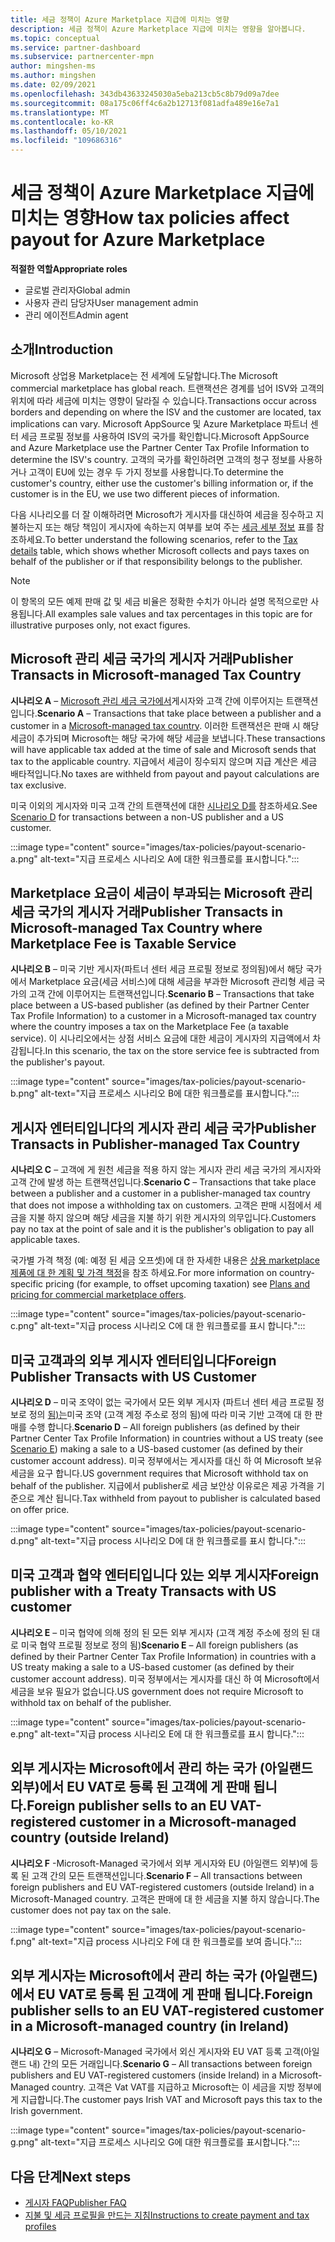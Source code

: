 ```yaml
---
title: 세금 정책이 Azure Marketplace 지급에 미치는 영향
description: 세금 정책이 Azure Marketplace 지급에 미치는 영향을 알아봅니다.
ms.topic: conceptual
ms.service: partner-dashboard
ms.subservice: partnercenter-mpn
author: mingshen-ms
ms.author: mingshen
ms.date: 02/09/2021
ms.openlocfilehash: 343db43633245030a5eba213cb5c8b79d09a7dee
ms.sourcegitcommit: 08a175c06ff4c6a2b12713f081adfa489e16e7a1
ms.translationtype: MT
ms.contentlocale: ko-KR
ms.lasthandoff: 05/10/2021
ms.locfileid: "109686316"
---
```

# <a name="how-tax-policies-affect-payout-for-azure-marketplace"></a><span data-ttu-id="9746f-103">세금 정책이 Azure Marketplace 지급에 미치는 영향</span><span class="sxs-lookup"><span data-stu-id="9746f-103">How tax policies affect payout for Azure Marketplace</span></span>

<span data-ttu-id="9746f-104">**적절한 역할**</span><span class="sxs-lookup"><span data-stu-id="9746f-104">**Appropriate roles**</span></span>

- <span data-ttu-id="9746f-105">글로벌 관리자</span><span class="sxs-lookup"><span data-stu-id="9746f-105">Global admin</span></span>
- <span data-ttu-id="9746f-106">사용자 관리 담당자</span><span class="sxs-lookup"><span data-stu-id="9746f-106">User management admin</span></span>
- <span data-ttu-id="9746f-107">관리 에이전트</span><span class="sxs-lookup"><span data-stu-id="9746f-107">Admin agent</span></span>

## <a name="introduction"></a><span data-ttu-id="9746f-108">소개</span><span class="sxs-lookup"><span data-stu-id="9746f-108">Introduction</span></span>

<span data-ttu-id="9746f-109">Microsoft 상업용 Marketplace는 전 세계에 도달합니다.</span><span class="sxs-lookup"><span data-stu-id="9746f-109">The Microsoft commercial marketplace has global reach.</span></span> <span data-ttu-id="9746f-110">트랜잭션은 경계를 넘어 ISV와 고객의 위치에 따라 세금에 미치는 영향이 달라질 수 있습니다.</span><span class="sxs-lookup"><span data-stu-id="9746f-110">Transactions occur across borders and depending on where the ISV and the customer are located, tax implications can vary.</span></span> <span data-ttu-id="9746f-111">Microsoft AppSource 및 Azure Marketplace 파트너 센터 세금 프로필 정보를 사용하여 ISV의 국가를 확인합니다.</span><span class="sxs-lookup"><span data-stu-id="9746f-111">Microsoft AppSource and Azure Marketplace use the Partner Center Tax Profile Information to determine the ISV's country.</span></span> <span data-ttu-id="9746f-112">고객의 국가를 확인하려면 고객의 청구 정보를 사용하거나 고객이 EU에 있는 경우 두 가지 정보를 사용합니다.</span><span class="sxs-lookup"><span data-stu-id="9746f-112">To determine the customer's country, either use the customer's billing information or, if the customer is in the EU, we use two different pieces of information.</span></span>

<span data-ttu-id="9746f-113">다음 시나리오를 더 잘 이해하려면 Microsoft가 게시자를 대신하여 세금을 징수하고 지불하는지 또는 해당 책임이 게시자에 속하는지 여부를 보여 주는 [세금 세부 정보](tax-details-marketplace.md) 표를 참조하세요.</span><span class="sxs-lookup"><span data-stu-id="9746f-113">To better understand the following scenarios, refer to the [Tax details](tax-details-marketplace.md) table, which shows whether Microsoft collects and pays taxes on behalf of the publisher or if that responsibility belongs to the publisher.</span></span>

> [!NOTE]
> <span data-ttu-id="9746f-114">이 항목의 모든 예제 판매 값 및 세금 비율은 정확한 수치가 아니라 설명 목적으로만 사용됩니다.</span><span class="sxs-lookup"><span data-stu-id="9746f-114">All examples sale values and tax percentages in this topic are for illustrative purposes only, not exact figures.</span></span>

## <a name="publisher-transacts-in-microsoft-managed-tax-country"></a><span data-ttu-id="9746f-115">Microsoft 관리 세금 국가의 게시자 거래</span><span class="sxs-lookup"><span data-stu-id="9746f-115">Publisher Transacts in Microsoft-managed Tax Country</span></span>

<span data-ttu-id="9746f-116">**시나리오 A** – [Microsoft 관리 세금 국가에서](tax-details-marketplace.md#microsoft-managed-countries)게시자와 고객 간에 이루어지는 트랜잭션입니다.</span><span class="sxs-lookup"><span data-stu-id="9746f-116">**Scenario A** – Transactions that take place between a publisher and a customer in a [Microsoft-managed tax country](tax-details-marketplace.md#microsoft-managed-countries).</span></span> <span data-ttu-id="9746f-117">이러한 트랜잭션은 판매 시 해당 세금이 추가되며 Microsoft는 해당 국가에 해당 세금을 보냅니다.</span><span class="sxs-lookup"><span data-stu-id="9746f-117">These transactions will have applicable tax added at the time of sale and Microsoft sends that tax to the applicable country.</span></span> <span data-ttu-id="9746f-118">지급에서 세금이 징수되지 않으며 지급 계산은 세금 배타적입니다.</span><span class="sxs-lookup"><span data-stu-id="9746f-118">No taxes are withheld from payout and payout calculations are tax exclusive.</span></span>

<span data-ttu-id="9746f-119">미국 이외의 게시자와 미국 고객 간의 트랜잭션에 대한 [시나리오 D를](#foreign-publisher-transacts-with-us-customer) 참조하세요.</span><span class="sxs-lookup"><span data-stu-id="9746f-119">See [Scenario D](#foreign-publisher-transacts-with-us-customer) for transactions between a non-US publisher and a US customer.</span></span>

:::image type="content" source="images/tax-policies/payout-scenario-a.png" alt-text="지급 프로세스 시나리오 A에 대한 워크플로를 표시합니다.":::

## <a name="publisher-transacts-in-microsoft-managed-tax-country-where-marketplace-fee-is-taxable-service"></a><span data-ttu-id="9746f-121">Marketplace 요금이 세금이 부과되는 Microsoft 관리 세금 국가의 게시자 거래</span><span class="sxs-lookup"><span data-stu-id="9746f-121">Publisher Transacts in Microsoft-managed Tax Country where Marketplace Fee is Taxable Service</span></span>

<span data-ttu-id="9746f-122">**시나리오 B** – 미국 기반 게시자(파트너 센터 세금 프로필 정보로 정의됨)에서 해당 국가에서 Marketplace 요금(세금 서비스)에 대해 세금을 부과한 Microsoft 관리형 세금 국가의 고객 간에 이루어지는 트랜잭션입니다.</span><span class="sxs-lookup"><span data-stu-id="9746f-122">**Scenario B** – Transactions that take place between a US-based publisher (as defined by their Partner Center Tax Profile Information) to a customer in a Microsoft-managed tax country where the country imposes a tax on the Marketplace Fee (a taxable service).</span></span> <span data-ttu-id="9746f-123">이 시나리오에서는 상점 서비스 요금에 대한 세금이 게시자의 지급액에서 차감됩니다.</span><span class="sxs-lookup"><span data-stu-id="9746f-123">In this scenario, the tax on the store service fee is subtracted from the publisher's payout.</span></span>

:::image type="content" source="images/tax-policies/payout-scenario-b.png" alt-text="지급 프로세스 시나리오 B에 대한 워크플로를 표시합니다.":::

## <a name="publisher-transacts-in-publisher-managed-tax-country"></a><span data-ttu-id="9746f-125">게시자 엔터티입니다의 게시자 관리 세금 국가</span><span class="sxs-lookup"><span data-stu-id="9746f-125">Publisher Transacts in Publisher-managed Tax Country</span></span>

<span data-ttu-id="9746f-126">**시나리오 C** – 고객에 게 원천 세금을 적용 하지 않는 게시자 관리 세금 국가의 게시자와 고객 간에 발생 하는 트랜잭션입니다.</span><span class="sxs-lookup"><span data-stu-id="9746f-126">**Scenario C** – Transactions that take place between a publisher and a customer in a publisher-managed tax country that does not impose a withholding tax on customers.</span></span> <span data-ttu-id="9746f-127">고객은 판매 시점에서 세금을 지불 하지 않으며 해당 세금을 지불 하기 위한 게시자의 의무입니다.</span><span class="sxs-lookup"><span data-stu-id="9746f-127">Customers pay no tax at the point of sale and it is the publisher's obligation to pay all applicable taxes.</span></span>

<span data-ttu-id="9746f-128">국가별 가격 책정 (예: 예정 된 세금 오프셋)에 대 한 자세한 내용은 [상용 marketplace 제품에 대 한 계획 및 가격 책정](/azure/marketplace/plans-pricing#custom-prices)을 참조 하세요.</span><span class="sxs-lookup"><span data-stu-id="9746f-128">For more information on country-specific pricing (for example, to offset upcoming taxation) see [Plans and pricing for commercial marketplace offers](/azure/marketplace/plans-pricing#custom-prices).</span></span>

:::image type="content" source="images/tax-policies/payout-scenario-c.png" alt-text="지급 process 시나리오 C에 대 한 워크플로를 표시 합니다.":::

## <a name="foreign-publisher-transacts-with-us-customer"></a><span data-ttu-id="9746f-130">미국 고객과의 외부 게시자 엔터티입니다</span><span class="sxs-lookup"><span data-stu-id="9746f-130">Foreign Publisher Transacts with US Customer</span></span>

<span data-ttu-id="9746f-131">**시나리오 D** – 미국 조약이 없는 국가에서 모든 외부 게시자 (파트너 센터 세금 프로필 정보로 정의 [됨)는](#foreign-publisher-with-a-treaty-transacts-with-us-customer)미국 조약 (고객 계정 주소로 정의 됨)에 따라 미국 기반 고객에 대 한 판매를 수행 합니다.</span><span class="sxs-lookup"><span data-stu-id="9746f-131">**Scenario D** – All foreign publishers (as defined by their Partner Center Tax Profile Information) in countries without a US treaty (see [Scenario E](#foreign-publisher-with-a-treaty-transacts-with-us-customer)) making a sale to a US-based customer (as defined by their customer account address).</span></span> <span data-ttu-id="9746f-132">미국 정부에서는 게시자를 대신 하 여 Microsoft 보유 세금을 요구 합니다.</span><span class="sxs-lookup"><span data-stu-id="9746f-132">US government requires that Microsoft withhold tax on behalf of the publisher.</span></span> <span data-ttu-id="9746f-133">지급에서 publisher로 세금 보안상 이유로은 제공 가격을 기준으로 계산 됩니다.</span><span class="sxs-lookup"><span data-stu-id="9746f-133">Tax withheld from payout to publisher is calculated based on offer price.</span></span>

:::image type="content" source="images/tax-policies/payout-scenario-d.png" alt-text="지급 process 시나리오 D에 대 한 워크플로를 표시 합니다.":::

## <a name="foreign-publisher-with-a-treaty-transacts-with-us-customer"></a><span data-ttu-id="9746f-135">미국 고객과 협약 엔터티입니다 있는 외부 게시자</span><span class="sxs-lookup"><span data-stu-id="9746f-135">Foreign publisher with a Treaty Transacts with US customer</span></span>

<span data-ttu-id="9746f-136">**시나리오 E** – 미국 협약에 의해 정의 된 모든 외부 게시자 (고객 계정 주소에 정의 된 대로 미국 협약 프로필 정보로 정의 됨)</span><span class="sxs-lookup"><span data-stu-id="9746f-136">**Scenario E** – All foreign publishers (as defined by their Partner Center Tax Profile Information) in countries with a US treaty making a sale to a US-based customer (as defined by their customer account address).</span></span> <span data-ttu-id="9746f-137">미국 정부에서는 게시자를 대신 하 여 Microsoft에서 세금을 보유 필요가 없습니다.</span><span class="sxs-lookup"><span data-stu-id="9746f-137">US government does not require Microsoft to withhold tax on behalf of the publisher.</span></span>

:::image type="content" source="images/tax-policies/payout-scenario-e.png" alt-text="지급 process 시나리오 E에 대 한 워크플로를 표시 합니다.":::

## <a name="foreign-publisher-sells-to-an-eu-vat-registered-customer-in-a-microsoft-managed-country-outside-ireland"></a><span data-ttu-id="9746f-139">외부 게시자는 Microsoft에서 관리 하는 국가 (아일랜드 외부)에서 EU VAT로 등록 된 고객에 게 판매 됩니다.</span><span class="sxs-lookup"><span data-stu-id="9746f-139">Foreign publisher sells to an EU VAT-registered customer in a Microsoft-managed country (outside Ireland)</span></span>

<span data-ttu-id="9746f-140">**시나리오 F** -Microsoft-Managed 국가에서 외부 게시자와 EU (아일랜드 외부)에 등록 된 고객 간의 모든 트랜잭션입니다.</span><span class="sxs-lookup"><span data-stu-id="9746f-140">**Scenario F** – All transactions between foreign publishers and EU VAT-registered customers (outside Ireland) in a Microsoft-Managed country.</span></span> <span data-ttu-id="9746f-141">고객은 판매에 대 한 세금을 지불 하지 않습니다.</span><span class="sxs-lookup"><span data-stu-id="9746f-141">The customer does not pay tax on the sale.</span></span>

:::image type="content" source="images/tax-policies/payout-scenario-f.png" alt-text="지급 process 시나리오 F에 대 한 워크플로를 보여 줍니다.":::

## <a name="foreign-publisher-sells-to-an-eu-vat-registered-customer-in-a-microsoft-managed-country-in-ireland"></a><span data-ttu-id="9746f-143">외부 게시자는 Microsoft에서 관리 하는 국가 (아일랜드)에서 EU VAT로 등록 된 고객에 게 판매 됩니다.</span><span class="sxs-lookup"><span data-stu-id="9746f-143">Foreign publisher sells to an EU VAT-registered customer in a Microsoft-managed country (in Ireland)</span></span>

<span data-ttu-id="9746f-144">**시나리오 G** – Microsoft-Managed 국가에서 외신 게시자와 EU VAT 등록 고객(아일랜드 내) 간의 모든 거래입니다.</span><span class="sxs-lookup"><span data-stu-id="9746f-144">**Scenario G** – All transactions between foreign publishers and EU VAT-registered customers (inside Ireland) in a Microsoft-Managed country.</span></span> <span data-ttu-id="9746f-145">고객은 Vat VAT를 지급하고 Microsoft는 이 세금을 지방 정부에게 지급합니다.</span><span class="sxs-lookup"><span data-stu-id="9746f-145">The customer pays Irish VAT and Microsoft pays this tax to the Irish government.</span></span>

:::image type="content" source="images/tax-policies/payout-scenario-g.png" alt-text="지급 프로세스 시나리오 G에 대한 워크플로를 표시합니다.":::

## <a name="next-steps"></a><span data-ttu-id="9746f-147">다음 단계</span><span class="sxs-lookup"><span data-stu-id="9746f-147">Next steps</span></span>

- [<span data-ttu-id="9746f-148">게시자 FAQ</span><span class="sxs-lookup"><span data-stu-id="9746f-148">Publisher FAQ</span></span>](/azure/marketplace/marketplace-faq-publisher-guide)
- [<span data-ttu-id="9746f-149">지불 및 세금 프로필을 만드는 지침</span><span class="sxs-lookup"><span data-stu-id="9746f-149">Instructions to create payment and tax profiles</span></span>](./set-up-your-payout-account.md?context=%2fazure%2fmarketplace%2fcontext%2fcontext#create-a-payment-profile)